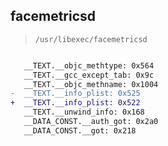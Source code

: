 ## facemetricsd

> `/usr/libexec/facemetricsd`

```diff

   __TEXT.__objc_methtype: 0x564
   __TEXT.__gcc_except_tab: 0x9c
   __TEXT.__objc_methname: 0x1004
-  __TEXT.__info_plist: 0x525
+  __TEXT.__info_plist: 0x522
   __TEXT.__unwind_info: 0x168
   __DATA_CONST.__auth_got: 0x2a0
   __DATA_CONST.__got: 0x218

```
